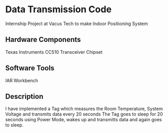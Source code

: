 # Data Transmission Code
Internship Project at Vacus Tech to make Indoor Positioning System

## Hardware Components 
Texas Instruments CC510 Transceiver Chipset

## Software Tools
IAR Workbench 

## Description

I have implemented a Tag which measures the Room Temperature, System Voltage and transmits data every 20 seconds 
The Tag goes to sleep for 20 seconds using Power Mode, wakes up and transmitts data and again goes to sleep.
